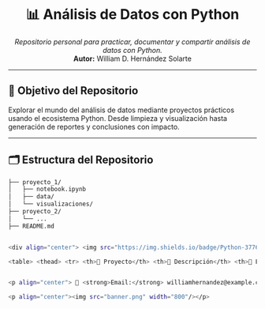 <h1 align="center">📊 Análisis de Datos con Python</h1>

<p align="center">
  <em>Repositorio personal para practicar, documentar y compartir análisis de datos con Python.</em><br>
  <strong>Autor:</strong> William D. Hernández Solarte
</p>

---

## 🧠 Objetivo del Repositorio

Explorar el mundo del análisis de datos mediante proyectos prácticos usando el ecosistema Python. Desde limpieza y visualización hasta generación de reportes y conclusiones con impacto.

---

## 🗂️ Estructura del Repositorio

```bash
├── proyecto_1/
│   ├── notebook.ipynb
│   ├── data/
│   └── visualizaciones/
├── proyecto_2/
│   └── ...
├── README.md


<div align="center"> <img src="https://img.shields.io/badge/Python-3776AB?style=for-the-badge&logo=python&logoColor=white"/> <img src="https://img.shields.io/badge/Pandas-150458?style=for-the-badge&logo=pandas&logoColor=white"/> <img src="https://img.shields.io/badge/Numpy-013243?style=for-the-badge&logo=numpy&logoColor=white"/> <img src="https://img.shields.io/badge/Matplotlib-FF4081?style=for-the-badge&logo=plotly&logoColor=white"/> <img src="https://img.shields.io/badge/Seaborn-4B8BBE?style=for-the-badge"/> <img src="https://img.shields.io/badge/Colab-F9AB00?style=for-the-badge&logo=googlecolab&logoColor=white"/> </div>

<table> <thead> <tr> <th>📁 Proyecto</th> <th>📝 Descripción</th> <th>📌 Estado</th> </tr> </thead> <tbody> <tr> <td><code>analisis_tiendas_alura/</code></td> <td>Comparación de rendimiento entre 4 tiendas a partir de KPIs</td> <td>✅ Finalizado</td> </tr> <tr> <td><code>ventas_ficticias2024/</code></td> <td>Análisis exploratorio de datos de ventas simuladas</td> <td>🧪 En desarrollo</td> </tr> <tr> <td><code>exploracion_datos_geograficos/</code></td> <td>Visualización con coordenadas y mapas interactivos</td> <td>🔄 En revisión</td> </tr> </tbody> </table>


<p align="center"> 📧 <strong>Email:</strong> williamhernandez@example.com <br> 🔗 <a href="https://github.com/tuusuario">GitHub</a> | <a href="https://www.linkedin.com/in/tuusuario/">LinkedIn</a> </p>

<p align="center"><img src="banner.png" width="800"/></p>

